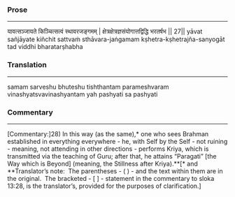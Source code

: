 ### Prose 
 --- 
यावत्सञ्जायते किञ्चित्सत्वं स्थावरजङ्गमम् |
क्षेत्रक्षेत्रज्ञसंयोगात्तद्विद्धि भरतर्षभ || 27||
yāvat sañjāyate kiñchit sattvaṁ sthāvara-jaṅgamam
kṣhetra-kṣhetrajña-sanyogāt tad viddhi bharatarṣhabha

### Translation 
 --- 
samam sarveshu bhuteshu tishthantam parameshvaram vinashyatsvavinashyantam yah pashyati sa pashyati

### Commentary 
 --- 
[Commentary:]28) In this way (as the same),* one who sees Brahman established in everything everywhere - he, with Self by the Self - not ruining - meaning, not attending in other directions - performs Kriya, which is transmitted via the teaching of Guru; after that, he attains “Paragati” [the Way which is Beyond] (meaning, the Stillness after Kriya).**[* and **Translator’s note:  The parentheses - ( ) - and the text within them are in the original.  The bracketed - [ ] - statement in the commentary to sloka 13:28, is the translator’s, provided for the purposes of clarification.]